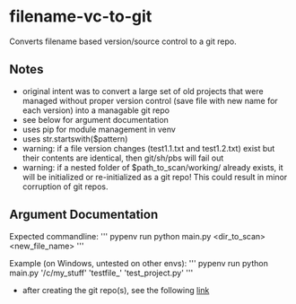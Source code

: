 # filename-vc-to-git
Converts filename based version/source control to a git repo.

## Notes
- original intent was to convert a large set of old projects that were managed without proper version control (save file with new name for each version) into a managable git repo 
- see below for argument documentation
- uses pip for module management in venv
- uses str.startswith($pattern)
- warning: if a file version changes (test1.1.txt and test1.2.txt) exist but their contents are identical, then git/sh/pbs will fail out
- warning: if a nested folder of $path_to_scan/working/ already exists, it will be initialized or re-initialized as a git repo!  This could result in minor corruption of git repos.

## Argument Documentation
Expected commandline: 
'''
pypenv run python main.py <dir_to_scan> <pattern> <new_file_name>
'''

Example (on Windows, untested on other envs):
'''
pypenv run python main.py '/c/my_stuff' 'testfile_' 'test_project.py'
'''

- after creating the git repo(s), see the following [link](https://help.github.com/articles/adding-an-existing-project-to-github-using-the-command-line/)